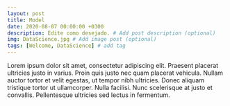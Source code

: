 ```yaml
---
layout: post
title: Model
date: 2020-08-07 00:00:00 +0300
description: Edite como desejado. # Add post description (optional)
img: DataScience.jpg # Add image post (optional)
tags: [Welcome, DataScience] # add tag
---
```


Lorem ipsum dolor sit amet, consectetur adipiscing elit. Praesent placerat ultricies justo in varius. Proin quis justo nec quam placerat vehicula. Nullam auctor tortor et velit egestas, ut tempor nibh ultricies. Donec aliquam tristique tortor ut ullamcorper. Nulla facilisi. Nunc scelerisque at justo et convallis. Pellentesque ultricies sed lectus in fermentum.



